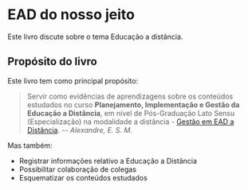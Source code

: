 # EAD do nosso jeito

Este livro discute sobre o tema Educação a distância.

## Propósito do livro

Este livro tem como principal propósito:

> Servir como evidências de aprendizagens sobre os conteúdos estudados no curso **Planejamento, Implementação e Gestão da Educação a Distância**, em nível de Pós-Graduação Lato Sensu (Especialização) na modalidade a distância - [Gestão em EAD a Distância](http://www.lante.uff.br/sitenovo/index.php/pos-graduacao/gestao-de-educacao-a-distancia).
> -- <cite>Alexandre, E. S. M.</cite>

Mas também:

* Registrar informações relativo a Educação a Distância
* Possibilitar colaboração de colegas
* Esquematizar os conteúdos estudados
